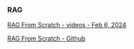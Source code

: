 ### **RAG**

[RAG From Scratch - videos -  Feb 6, 2024](https://www.youtube.com/watch?v=wd7TZ4w1mSw&list=PLfaIDFEXuae2LXbO1_PKyVJiQ23ZztA0x)

[RAG From Scratch - Github](https://github.com/langchain-ai/rag-from-scratch/blob/main/rag_from_scratch_1_to_4.ipynb)
  
